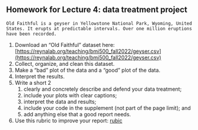## Homework for Lecture 4: data treatment project

`Old Faithful is a geyser in Yellowstone National Park, Wyoming,
United States. It erupts at predictable intervals. Over one million
eruptions have been recorded.`

1. Download an “Old Faithful” dataset here: [https://reynalab.org/teaching/bmi500_fall2022/geyser.csv](https://reynalab.org/teaching/bmi500_fall2022/geyser.csv)
2. Collect, organize, and clean this dataset.
3. Make a “bad” plot of the data and a “good” plot of the data.
4. Interpret the results.
5. Write a short 2
	1. clearly and concretely describe and defend your data treatment;
	2. include your plots with clear captions;
	3. interpret the data and results;
	4. include your code in the supplement (not part of the page limit); and
	5. add anything else that a good report needs.
6. Use this rubric to improve your report: [rubic](https://reynalab.org/teaching/bmi500_fall2022/rubric.pdf)